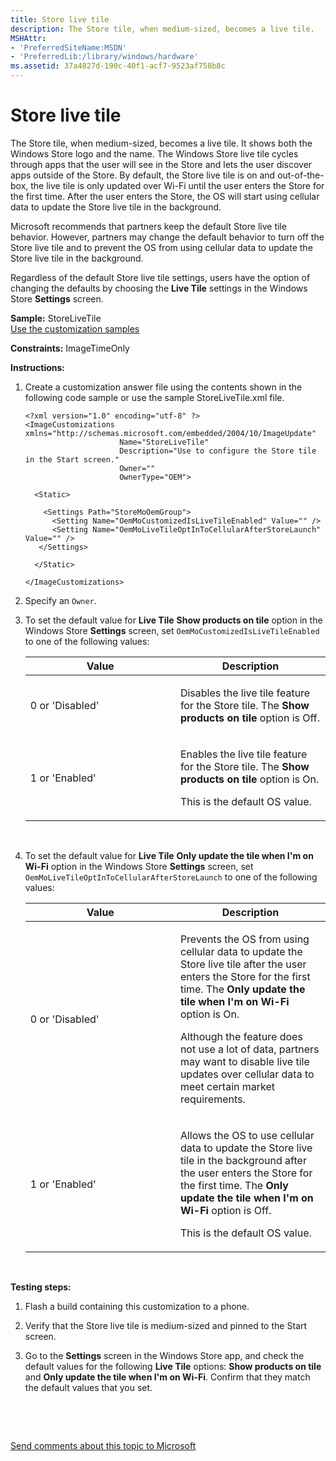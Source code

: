 ```yaml
---
title: Store live tile
description: The Store tile, when medium-sized, becomes a live tile.
MSHAttr:
- 'PreferredSiteName:MSDN'
- 'PreferredLib:/library/windows/hardware'
ms.assetid: 37a4827d-190c-40f1-acf7-9523af758b8c
---
```


# Store live tile


The Store tile, when medium-sized, becomes a live tile. It shows both the Windows Store logo and the name. The Windows Store live tile cycles through apps that the user will see in the Store and lets the user discover apps outside of the Store. By default, the Store live tile is on and out-of-the-box, the live tile is only updated over Wi-Fi until the user enters the Store for the first time. After the user enters the Store, the OS will start using cellular data to update the Store live tile in the background.

Microsoft recommends that partners keep the default Store live tile behavior. However, partners may change the default behavior to turn off the Store live tile and to prevent the OS from using cellular data to update the Store live tile in the background.

Regardless of the default Store live tile settings, users have the option of changing the defaults by choosing the **Live Tile** settings in the Windows Store **Settings** screen.

<a href="" id="sample---storelivetile"></a>**Sample:** StoreLiveTile  
[Use the customization samples](p_phCustomization.use_the_customization_samples)

<a href="" id="constraints---imagetimeonly"></a>**Constraints:** ImageTimeOnly  

<a href="" id="instructions-"></a>**Instructions:**  
1.  Create a customization answer file using the contents shown in the following code sample or use the sample StoreLiveTile.xml file.

    ``` syntax
    <?xml version="1.0" encoding="utf-8" ?>  
    <ImageCustomizations xmlns="http://schemas.microsoft.com/embedded/2004/10/ImageUpdate"  
                         Name="StoreLiveTile"  
                         Description="Use to configure the Store tile in the Start screen."  
                         Owner=""  
                         OwnerType="OEM"> 
      
      <Static>  

        <Settings Path="StoreMoOemGroup">  
          <Setting Name="OemMoCustomizedIsLiveTileEnabled" Value="" /> 
          <Setting Name="OemMoLiveTileOptInToCellularAfterStoreLaunch" Value="" /> 
       </Settings>  

      </Static>

    </ImageCustomizations>
    ```

2.  Specify an `Owner`.

3.  To set the default value for **Live Tile** **Show products on tile** option in the Windows Store **Settings** screen, set `OemMoCustomizedIsLiveTileEnabled` to one of the following values:

    <table>
    <colgroup>
    <col width="50%" />
    <col width="50%" />
    </colgroup>
    <thead>
    <tr class="header">
    <th>Value</th>
    <th>Description</th>
    </tr>
    </thead>
    <tbody>
    <tr class="odd">
    <td><p>0 or 'Disabled'</p></td>
    <td><p>Disables the live tile feature for the Store tile. The <strong>Show products on tile</strong> option is Off.</p></td>
    </tr>
    <tr class="even">
    <td><p>1 or 'Enabled'</p></td>
    <td><p>Enables the live tile feature for the Store tile. The <strong>Show products on tile</strong> option is On.</p>
    <p>This is the default OS value.</p></td>
    </tr>
    </tbody>
    </table>

     

4.  To set the default value for **Live Tile** **Only update the tile when I'm on Wi-Fi** option in the Windows Store **Settings** screen, set `OemMoLiveTileOptInToCellularAfterStoreLaunch` to one of the following values:

    <table>
    <colgroup>
    <col width="50%" />
    <col width="50%" />
    </colgroup>
    <thead>
    <tr class="header">
    <th>Value</th>
    <th>Description</th>
    </tr>
    </thead>
    <tbody>
    <tr class="odd">
    <td><p>0 or 'Disabled'</p></td>
    <td><p>Prevents the OS from using cellular data to update the Store live tile after the user enters the Store for the first time. The <strong>Only update the tile when I'm on Wi-Fi</strong> option is On.</p>
    <p>Although the feature does not use a lot of data, partners may want to disable live tile updates over cellular data to meet certain market requirements.</p></td>
    </tr>
    <tr class="even">
    <td><p>1 or 'Enabled'</p></td>
    <td><p>Allows the OS to use cellular data to update the Store live tile in the background after the user enters the Store for the first time. The <strong>Only update the tile when I'm on Wi-Fi</strong> option is Off.</p>
    <p>This is the default OS value.</p></td>
    </tr>
    </tbody>
    </table>

     

<a href="" id="testing-steps-"></a>**Testing steps:**  
1.  Flash a build containing this customization to a phone.

2.  Verify that the Store live tile is medium-sized and pinned to the Start screen.

3.  Go to the **Settings** screen in the Windows Store app, and check the default values for the following **Live Tile** options: **Show products on tile** and **Only update the tile when I'm on Wi-Fi**. Confirm that they match the default values that you set.

 

 

[Send comments about this topic to Microsoft](mailto:wsddocfb@microsoft.com?subject=Documentation%20feedback%20%5Bp_phCustomization\p_phCustomization%5D:%20Store%20live%20tile%20%20RELEASE:%20%289/7/2016%29&body=%0A%0APRIVACY%20STATEMENT%0A%0AWe%20use%20your%20feedback%20to%20improve%20the%20documentation.%20We%20don't%20use%20your%20email%20address%20for%20any%20other%20purpose,%20and%20we'll%20remove%20your%20email%20address%20from%20our%20system%20after%20the%20issue%20that%20you're%20reporting%20is%20fixed.%20While%20we're%20working%20to%20fix%20this%20issue,%20we%20might%20send%20you%20an%20email%20message%20to%20ask%20for%20more%20info.%20Later,%20we%20might%20also%20send%20you%20an%20email%20message%20to%20let%20you%20know%20that%20we've%20addressed%20your%20feedback.%0A%0AFor%20more%20info%20about%20Microsoft's%20privacy%20policy,%20see%20http://privacy.microsoft.com/default.aspx. "Send comments about this topic to Microsoft")




